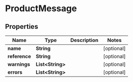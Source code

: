 
# ProductMessage

## Properties
Name | Type | Description | Notes
------------ | ------------- | ------------- | -------------
**name** | **String** |  |  [optional]
**reference** | **String** |  |  [optional]
**warnings** | **List&lt;String&gt;** |  |  [optional]
**errors** | **List&lt;String&gt;** |  |  [optional]



